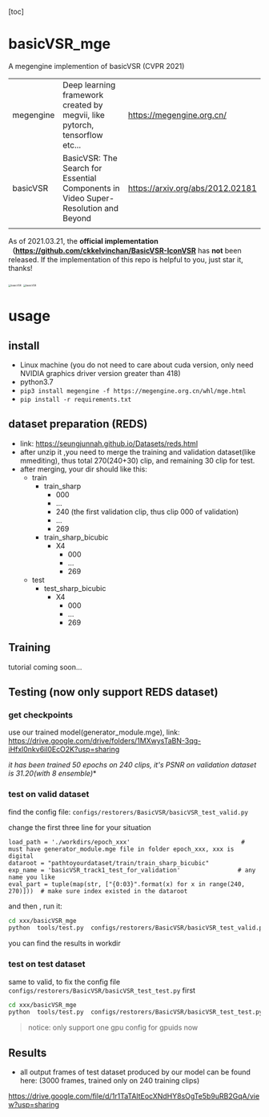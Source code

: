 [toc]

# basicVSR_mge

A megengine implemention of basicVSR (CVPR 2021)

|           |                                                              |                                  |
| --------- | ------------------------------------------------------------ | -------------------------------- |
| megengine | Deep learning framework created by megvii, like pytorch, tensorflow etc... | https://megengine.org.cn/        |
| basicVSR  | BasicVSR: The Search for Essential Components in Video Super-Resolution and Beyond | https://arxiv.org/abs/2012.02181 |
|           |                                                              |                                  |

As of 2021.03.21, the **official implementation（https://github.com/ckkelvinchan/BasicVSR-IconVSR** has **not** been released. If the implementation of this repo is helpful to you, just star it, thanks!  

<img src="https://z3.ax1x.com/2021/03/21/64aQC6.png" alt="basicVSR" style="zoom: 33%;" />



<img src="https://z3.ax1x.com/2021/03/21/64aB28.png" alt="basicVSR" style="zoom: 33%;" />

# usage

## install

* Linux machine (you do not need to care about cuda version, only need NVIDIA graphics driver version greater than 418)
* python3.7
* `pip3 install megengine -f https://megengine.org.cn/whl/mge.html`
* `pip install -r requirements.txt `



## dataset preparation (REDS)

* link:    https://seungjunnah.github.io/Datasets/reds.html
* after unzip it ,you need to merge the training and validation dataset(like mmediting), thus total 270(240+30) clip, and remaining 30 clip for test.
* after merging,  your dir should like this:
  * train
    * train_sharp
      * 000
      * ...
      * 240 (the first validation clip, thus clip 000 of validation)
      * ...
      * 269
    * train_sharp_bicubic
      * X4
        * 000
        * ...
        * 269
  * test
    * test_sharp_bicubic
      * X4
        * 000
        * ...
        * 269

## Training

tutorial coming soon...



## Testing  (now only support REDS dataset)

### get checkpoints

use our trained model(generator_module.mge),  link:  https://drive.google.com/drive/folders/1MXwysTaBN-3qg-iHfxl0nkv6il0EcO2K?usp=sharing

**it has been trained 50 epochs on 240 clips, it's PSNR on validation dataset is 31.20(with 8* ensemble)**

### test on valid dataset

find the config file:  `configs/restorers/BasicVSR/basicVSR_test_valid.py` 

change the first three line for your situation

```
load_path = './workdirs/epoch_xxx'                               # must have generator_module.mge file in folder epoch_xxx, xxx is digital
dataroot = "pathtoyourdataset/train/train_sharp_bicubic"
exp_name = 'basicVSR_track1_test_for_validation'                # any name you like
eval_part = tuple(map(str, ["{0:03}".format(x) for x in range(240, 270)]))  # make sure index existed in the dataroot
```

and then , run  it:

```bash
cd xxx/basicVSR_mge
python  tools/test.py  configs/restorers/BasicVSR/basicVSR_test_valid.py --gpuids 0 -d
```

you can find the results in workdir

### test on test dataset

same to valid, to fix the config file `configs/restorers/BasicVSR/basicVSR_test_test.py`  first

```bash
cd xxx/basicVSR_mge
python  tools/test.py  configs/restorers/BasicVSR/basicVSR_test_test.py --gpuids 0 -d
```

> notice: only support one gpu config for gpuids now

## Results

* all output frames of test dataset produced by our model can be found here:  (3000 frames, trained only on 240 training clips)

https://drive.google.com/file/d/1r1TaTAltEocXNdHY8sOgTe5b9uRB2GqA/view?usp=sharing

